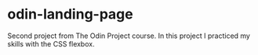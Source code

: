 # odin-landing-page

Second project from The Odin Project course. In this project I practiced my skills with the CSS flexbox.